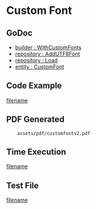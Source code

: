 # Custom Font

## GoDoc
* [builder : WithCustomFonts](https://pkg.go.dev/github.com/chioshinu/maroto/v2/pkg/config#CfgBuilder.WithCustomFonts)
* [repository : AddUTF8Font](https://pkg.go.dev/github.com/chioshinu/maroto/v2/pkg/repository#FontRepository.AddUTF8Font)
* [repository : Load](https://pkg.go.dev/github.com/chioshinu/maroto/v2/pkg/repository#FontRepository.Load)
* [entity : CustomFont](https://pkg.go.dev/github.com/chioshinu/maroto/v2/pkg/core/entity#CustomFont)

## Code Example
[filename](../../assets/examples/customfont/v2/main.go ':include :type=code')

## PDF Generated
```pdf
	assets/pdf/customfontv2.pdf
```
## Time Execution
[filename](../../assets/text/customfontv2.txt  ':include :type=code')

## Test File
[filename](https://raw.githubusercontent.com/johnfercher/maroto/master/test/maroto/examples/customfont.json  ':include :type=code')